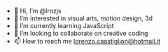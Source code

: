- 👋 Hi, I’m @lrnzjs
- 👀 I’m interested in visual arts, motion design, 3d
- 🌱 I’m currently learning JavaScript
- 💞️ I’m looking to collaborate on creative coding
- 📫 How to reach me lorenzo.caastiglion@hotmail.it

<!---
lrnzjs/lrnzjs is a ✨ special ✨ repository because its `README.md` (this file) appears on your GitHub profile.
You can click the Preview link to take a look at your changes.
--->
